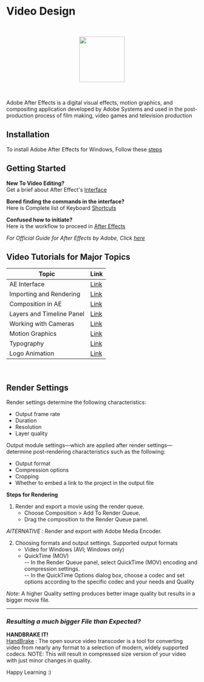# Video Design
<br>
<p align="center"><img src="https://upload.wikimedia.org/wikipedia/commons/d/d3/Adobe_After_Effects_CS6_Icon.png" height="120"></p>
<br>


Adobe After Effects is a digital visual effects, motion graphics, and compositing application developed by Adobe Systems and used in the post-production process of film making, video games and television production


## Installation
 
To install Adobe After Effects for Windows, Follow these [steps](https://helpx.adobe.com/in/after-effects/get-started.html)  


## Getting Started  

**New To Video Editing?**  
Get a brief about After Effect's [Interface](https://helpx.adobe.com/in/after-effects/how-to/aftereffects-workflow-terminology.html)  

**Bored finding the commands in the interface?**  
Here is Complete list of Keyboard [Shortcuts](https://helpx.adobe.com/in/after-effects/user-guide.html)  

**Confused how to initiate?**  
Here is the workflow to proceed in [After Effects](https://helpx.adobe.com/in/after-effects/using/workflows.html)  


*For Official Guide for After Effects by Adobe, Click [here](https://helpx.adobe.com/in/after-effects/user-guide.html)*


## Video Tutorials for Major Topics  

|Topic|Link|
|--------|------|
|AE Interface|[Link](https://www.youtube.com/watch?v=Wmj3zXWQC2A)|
|Importing and Rendering|[Link](https://www.youtube.com/watch?v=z9p_6wB5iI4)|
|Composition in AE|[Link](https://www.youtube.com/watch?v=7A974mY_YnQ)|
|Layers and Timeline Panel|[Link](https://www.youtube.com/watch?v=ijOQvj48nUE&t=203s)|
|Working with Cameras|[Link](https://www.youtube.com/watch?v=Axa38beTBvo)|
|Motion Graphics|[Link](https://www.youtube.com/watch?v=HcHq9XjGuzc&t=9s)|
|Typography|[Link](https://www.youtube.com/watch?v=kD73GVXwLXg)|
|Logo Animation|[Link](https://www.youtube.com/watch?v=KmPGU3UJ6es&t=1081s)|
<br>

## Render Settings 

Render settings determine the following characteristics:  
  - Output frame rate  
  - Duration  
  - Resolution  
  - Layer quality  

Output module settings—which are applied after render settings—determine post-rendering characteristics such as the following:  
  - Output format  
  - Compression options  
  - Cropping  
  - Whether to embed a link to the project in the output file  

**Steps for Rendering**  

1. Render and export a movie using the render queue.  
     - Choose Composition > Add To Render Queue.  
     - Drag the composition to the Render Queue panel.  

*AlTERNATIVE* : Render and export with Adobe Media Encoder.  

2. Choosing formats and output settings. Supported output formats  
     - Video for Windows (AVI; Windows only)  
     - QuickTime (MOV)  
           -- In the Render Queue panel, select QuickTime (MOV) encoding and compression settings.  
           -- In the QuickTime Options dialog box, choose a codec and set options according to the specific codec and your needs and Quality  

*Note*: A higher Quality setting produces better image quality but results in a bigger movie file.  

<hr>

### *Resulting a much bigger File than Expected?*  
**HANDBRAKE IT!**  
[HandBrake](https://handbrake.fr/) : The open source video transcoder is a tool for converting video from nearly any format to a selection of modern, widely supported codecs.
NOTE: This will result in compressed size version of your video with just minor changes in quality.


Happy Learning :) 
